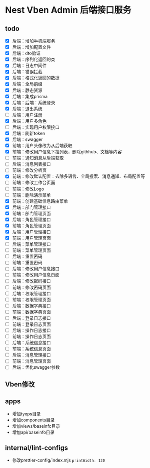 # Nest Vben Admin 后端接口服务

## todo

- [x] 后端：增加手机端服务
- [x] 后端：增加配置文件
- [x] 后端：dto验证
- [x] 后端：序列化返回的类
- [x] 后端：日志中间件
- [x] 后端：错误拦截
- [x] 后端：格式化返回的数据
- [x] 后端：全局前缀
- [x] 后端：静态资源
- [x] 后端：集成prisma
- [x] 后端：后端：系统登录
- [x] 后端：退出系统
- [ ] 后端：用户注册
- [x] 后端：用户多角色
- [ ] 后端：实现用户权限接口
- [x] 后端：刷新token
- [x] 后端：swagger
- [x] 前端：用户头像改为从后端获取
- [x] 前端：修改用户信息下拉列表，删除githhub、文档等内容
- [ ] 前端：通知消息从后端获取
- [ ] 后端：消息列表接口
- [ ] 前端：修改分析页
- [x] 前端：修改默认配置：去除多语言、全局搜索、消息通知、布局配置等
- [ ] 前端：修改工作台页面
- [ ] 前端：修改Logo
- [ ] 前端：删除演示菜单
- [x] 前端：创建基础信息路由菜单
- [x] 后端：部门管理接口
- [x] 前端：部门管理页面
- [x] 后端：角色管理接口
- [x] 前端：角色管理页面
- [x] 后端：用户管理接口
- [x] 前端：用户管理页面
- [ ] 后端：菜单管理接口
- [ ] 前端：菜单管理页面
- [ ] 后端：重置密码
- [ ] 前端：重置密码
- [ ] 后端：修改用户信息接口
- [ ] 前端：修改用户信息页面
- [ ] 后端：修改密码接口
- [ ] 前端：修改密码页面
- [ ] 后端：权限管理接口
- [ ] 前端：权限管理页面
- [ ] 后端：数据字典接口
- [ ] 前端：数据字典页面
- [ ] 后端：登录日志接口
- [ ] 前端：登录日志页面
- [ ] 后端：操作日志接口
- [ ] 前端：操作日志页面
- [ ] 后端：系统信息接口
- [ ] 前端：系统信息页面
- [ ] 后端：消息管理接口
- [ ] 前端：消息管理页面
- [ ] 后端：优化swagger参数

## Vben修改

## apps

- 增加tyeps目录
- 增加components目录
- 增加views/baseinfo目录
- 增加api/baseinfo目录

## internal/lint-configs

- 修改prettier-config/index.mjs `printWidth: 120`
